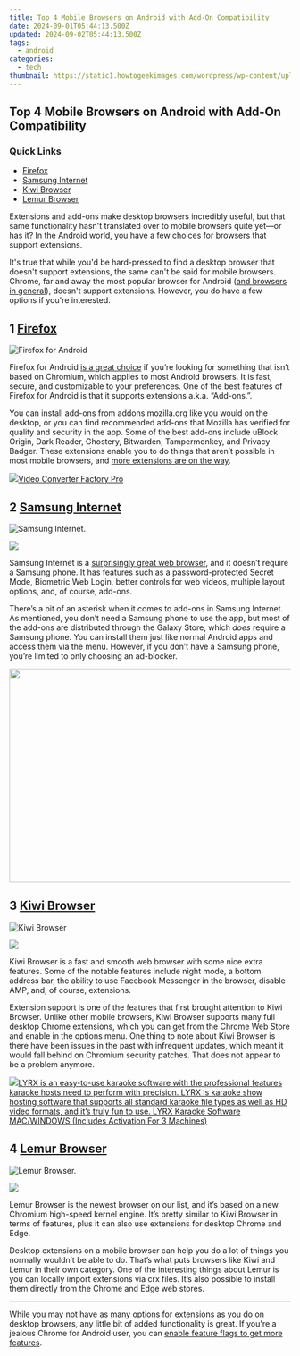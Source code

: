 ```yaml
---
title: Top 4 Mobile Browsers on Android with Add-On Compatibility
date: 2024-09-01T05:44:13.500Z
updated: 2024-09-02T05:44:13.500Z
tags:
  - android
categories:
  - tech
thumbnail: https://static1.howtogeekimages.com/wordpress/wp-content/uploads/2023/08/52709451780_0b8ce58762_o.jpg
---
```


## Top 4 Mobile Browsers on Android with Add-On Compatibility

### Quick Links

* [Firefox](https://fox-http.techidaily.com/2024-approved-the-zen-of-sleep-curated-asmr-vocalists/)
* [Samsung Internet](https://instagram-video-recordings.techidaily.com/new-igtvs-power-boosters-crafting-viral-hash-tags/)
* [Kiwi Browser](https://blog-min.techidaily.com/5-ways-to-teach-you-to-transfer-files-from-motorola-moto-g-5g-2023-to-other-android-devices-easily-drfone-by-drfone-transfer-from-android-transfer-from-android/)
* [Lemur Browser](https://hardware-updates.techidaily.com/download-the-epson-stylus-nx420-printer-driver-for-windows-7-8-and-10-free-and-compatible/)

 Extensions and add-ons make desktop browsers incredibly useful, but that same functionality hasn't translated over to mobile browsers quite yet—or has it? In the Android world, you have a few choices for browsers that support extensions. 

 It's true that while you'd be hard-pressed to find a desktop browser that doesn't support extensions, the same can't be said for mobile browsers. Chrome, far and away the most popular browser for Android ([and browsers in general](https://on-screen-recording.techidaily.com/updated-2024-approved-best-price-to-performance-tablets-with-gaming-capabilities/)), doesn't support extensions. However, you do have a few options if you're interested.

## 1 [Firefox](https://www.anrdoezrs.net/links/3607085/type/dlg/sid/UUhtgUeUpU2000184/https://play.google.com/store/apps/details?id=org.mozilla.firefox) 

![Firefox for Android](https://static1.howtogeekimages.com/wordpress/wp-content/uploads/2023/08/firefox.png) 

 Firefox for Android [is a great choice](https://howto.techidaily.com/8-workable-fixes-to-the-sim-not-provisioned-mm2-error-on-samsung-galaxy-a14-5g-drfone-by-drfone-fix-android-problems-fix-android-problems/) if you’re looking for something that isn’t based on Chromium, which applies to most Android browsers. It is fast, secure, and customizable to your preferences. One of the best features of Firefox for Android is that it supports extensions a.k.a. “Add-ons.”.

 You can install add-ons from addons.mozilla.org like you would on the desktop, or you can find recommended add-ons that Mozilla has verified for quality and security in the app. Some of the best add-ons include uBlock Origin, Dark Reader, Ghostery, Bitwarden, Tampermonkey, and Privacy Badger. These extensions enable you to do things that aren’t possible in most mobile browsers, and [more extensions are on the way](https://android-unlock.techidaily.com/how-to-unlock-lava-blaze-pro-5g-pattern-lock-if-forgotten-6-ways-by-drfone-android/).

<!-- affiliate ads begin -->
<a href="https://secure.2checkout.com/order/checkout.php?PRODS=4537547&QTY=1&AFFILIATE=108875&CART=1"><img src="https://secure.avangate.com/images/merchant/4b0a0290ad7df100b77e86839989a75e/products/vcfpro.png" border="0">Video Converter Factory Pro</a>
<!-- affiliate ads end -->
## 2 [Samsung Internet](https://www.anrdoezrs.net/links/3607085/type/dlg/sid/UUhtgUeUpU2000184/https://play.google.com/store/apps/details?id=com.sec.android.app.sbrowser) 

![Samsung Internet.](https://static1.howtogeekimages.com/wordpress/wp-content/uploads/2023/08/samsung-internet.png) 

<!-- affiliate ads begin -->
<a href="https://store.massmailsoftware.com/order/checkout.php?PRODS=1095219&QTY=1&AFFILIATE=108875&CART=1"><img src="https://secure.avangate.com/images/merchant/dc87c13749315c7217cdc4ac692e704c/banera_for_partners-20_%281%29.jpg" border="0"></a>
<!-- affiliate ads end -->
 Samsung Internet is a [surprisingly great web browser](https://on-screen-recording.techidaily.com/new-streamline-your-screen-captures-with-4-methods/), and it doesn’t require a Samsung phone. It has features such as a password-protected Secret Mode, Biometric Web Login, better controls for web videos, multiple layout options, and, of course, add-ons.

 There’s a bit of an asterisk when it comes to add-ons in Samsung Internet. As mentioned, you don’t need a Samsung phone to use the app, but most of the add-ons are distributed through the Galaxy Store, which _does_ require a Samsung phone. You can install them just like normal Android apps and access them via the menu. However, if you don’t have a Samsung phone, you’re limited to only choosing an ad-blocker.

<!-- affiliate ads begin -->
<a href="https://ship7com.pxf.io/c/5597632/1509856/17634" target="_top" id="1509856"><img src="//a.impactradius-go.com/display-ad/17634-1509856" border="0" alt="" width="730" height="383"/></a>
<!-- affiliate ads end -->
## 3 [Kiwi Browser](https://www.anrdoezrs.net/links/3607085/type/dlg/sid/UUhtgUeUpU2000184/https://play.google.com/store/apps/details?id=com.kiwibrowser.browser) 

![Kiwi Browser](https://static1.howtogeekimages.com/wordpress/wp-content/uploads/2023/08/kiwi-browser.png) 

<!-- affiliate ads begin -->
<a href="https://estore.winxdvd.com/order/checkout.php?PRODS=4081991&QTY=1&AFFILIATE=108875&CART=1"><img src="https://www.winxdvd.com/affiliate/new-banner/wt-500x500.jpg" border="0"></a>
<!-- affiliate ads end -->
 Kiwi Browser is a fast and smooth web browser with some nice extra features. Some of the notable features include night mode, a bottom address bar, the ability to use Facebook Messenger in the browser, disable AMP, and, of course, extensions.

 Extension support is one of the features that first brought attention to Kiwi Browser. Unlike other mobile browsers, Kiwi Browser supports many full desktop Chrome extensions, which you can get from the Chrome Web Store and enable in the options menu. One thing to note about Kiwi Browser is there have been issues in the past with infrequent updates, which meant it would fall behind on Chromium security patches. That does not appear to be a problem anymore.

<!-- affiliate ads begin -->
<a href="https://shop.pcdj.com/order/checkout.php?PRODS=4698998&QTY=1&AFFILIATE=108875&CART=1"> <img src="https://secure.avangate.com/images/merchant/47f4b6321e9fd8e8f7326a6adc1a7c1e/products/MacBook_Pro_lyrx-withsinger-tv.png" border="0">LYRX is an easy-to-use karaoke software with the professional features karaoke hosts need to perform with precision. LYRX is karaoke show hosting software that supports all standard karaoke file types as well as HD video formats, and it’s truly fun to use. 
LYRX Karaoke Software MAC/WINDOWS (Includes Activation For 3 Machines)</a>
<!-- affiliate ads end -->
## 4 [Lemur Browser](https://www.anrdoezrs.net/links/3607085/type/dlg/sid/UUhtgUeUpU2000184/https://play.google.com/store/apps/details?id=com.lemurbrowser.exts) 

![Lemur Browser.](https://static1.howtogeekimages.com/wordpress/wp-content/uploads/2023/08/lemur-browser.png) 

<!-- affiliate ads begin -->
<a href="https://shop.mondly.com/affiliate.php?ACCOUNT=ATISTUDI&AFFILIATE=108875&PATH=https%3A%2F%2Fwww.mondly.com%3FAFFILIATE%3D108875%26RESOURCE%3D%2BEducational%2B970x90%2B"><img src="https://secure.avangate.com/images/merchant/69c418c33ec2e1a4267fa9bb77fa1428/educational-970x90.gif" border="0"></a>
<!-- affiliate ads end -->
 Lemur Browser is the newest browser on our list, and it’s based on a new Chromium high-speed kernel engine. It’s pretty similar to Kiwi Browser in terms of features, plus it can also use extensions for desktop Chrome and Edge.

 Desktop extensions on a mobile browser can help you do a lot of things you normally wouldn’t be able to do. That’s what puts browsers like Kiwi and Lemur in their own category. One of the interesting things about Lemur is you can locally import extensions via crx files. It’s also possible to install them directly from the Chrome and Edge web stores.

---

 While you may not have as many options for extensions as you do on desktop browsers, any little bit of added functionality is great. If you're a jealous Chrome for Android user, you can [enable feature flags to get more features](https://screen-video-capture.techidaily.com/new-2024-approved-vrecorder-your-quick-route-to-high-quality-sound-system/).

<ins class="adsbygoogle"
     style="display:block"
     data-ad-format="autorelaxed"
     data-ad-client="ca-pub-7571918770474297"
     data-ad-slot="1223367746"></ins>



<ins class="adsbygoogle"
     style="display:block"
     data-ad-client="ca-pub-7571918770474297"
     data-ad-slot="8358498916"
     data-ad-format="auto"
     data-full-width-responsive="true"></ins>


